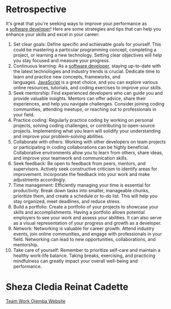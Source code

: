 # Retrospective

It's great that you're seeking ways to improve your performance as a [software developer](https://www.google.com/search?q=software%20developer)! Here are some strategies and tips that can help you enhance your skills and excel in your career:

1. Set clear goals: Define specific and achievable goals for yourself. This could be mastering a particular programming concept, completing a project, or learning a new technology. Setting clear objectives will help you stay focused and measure your progress.
2. Continuous learning: As a [software developer](https://www.google.com/search?q=software%20developer), staying up-to-date with the latest technologies and industry trends is crucial. Dedicate time to learn and practice new concepts, frameworks, and languages. [JavaScript](https://www.google.com/search?q=JavaScript) is a great choice, and you can explore various online resources, tutorials, and coding exercises to improve your skills.
3. Seek mentorship: Find experienced developers who can guide you and provide valuable insights. Mentors can offer advice, share their experiences, and help you navigate challenges. Consider joining coding communities, attending meetups, or reaching out to professionals in your field.
4. Practice coding: Regularly practice coding by working on personal projects, solving coding challenges, or contributing to open-source projects. Implementing what you learn will solidify your understanding and improve your problem-solving abilities.
5. Collaborate with others: Working with other developers on team projects or participating in coding collaborations can be highly beneficial. Collaborative environments allow you to learn from others, share ideas, and improve your teamwork and communication skills.
6. Seek feedback: Be open to feedback from peers, mentors, and supervisors. Actively seek constructive criticism to identify areas for improvement. Incorporate the feedback into your work and make adjustments accordingly.
7. Time management: Efficiently managing your time is essential for productivity. Break down tasks into smaller, manageable chunks, prioritize them, and create a schedule or to-do list. This will help you stay organized, meet deadlines, and reduce stress.
8. Build a portfolio: Create a portfolio of your projects to showcase your skills and accomplishments. Having a portfolio allows potential employers to see your work and assess your abilities. It can also serve as a visual representation of your progress and growth as a developer.
9. Network: Networking is valuable for career growth. Attend industry events, join online communities, and engage with professionals in your field. Networking can lead to new opportunities, collaborations, and mentorship.
10. Take care of yourself: Remember to prioritize self-care and maintain a healthy work-life balance. Taking breaks, exercising, and practicing mindfulness can greatly impact your overall well-being and performance.

# Sheza Cledia Reinat Cadette

[Team Work Ojemba Website](Retrospective%20644c8495de4e4592a6f99c6f06627782/Team%20Work%20Ojemba%20Website.md)